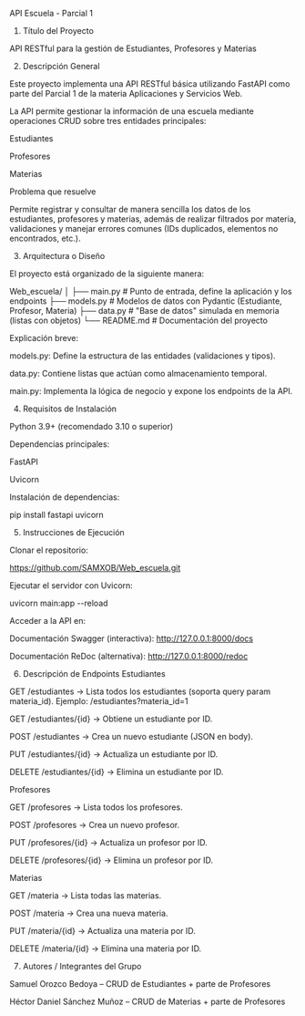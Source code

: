 API Escuela - Parcial 1
1. Título del Proyecto

API RESTful para la gestión de Estudiantes, Profesores y Materias

2. Descripción General

Este proyecto implementa una API RESTful básica utilizando FastAPI como parte del Parcial 1 de la materia Aplicaciones y Servicios Web.

La API permite gestionar la información de una escuela mediante operaciones CRUD sobre tres entidades principales:

Estudiantes

Profesores

Materias

Problema que resuelve

Permite registrar y consultar de manera sencilla los datos de los estudiantes, profesores y materias, además de realizar filtrados por materia, validaciones y manejar errores comunes (IDs duplicados, elementos no encontrados, etc.).

3. Arquitectura o Diseño

El proyecto está organizado de la siguiente manera:

Web_escuela/
│
├── main.py     # Punto de entrada, define la aplicación y los endpoints
├── models.py   # Modelos de datos con Pydantic (Estudiante, Profesor, Materia)
├── data.py     # "Base de datos" simulada en memoria (listas con objetos)
└── README.md   # Documentación del proyecto


Explicación breve:

models.py: Define la estructura de las entidades (validaciones y tipos).

data.py: Contiene listas que actúan como almacenamiento temporal.

main.py: Implementa la lógica de negocio y expone los endpoints de la API.

4. Requisitos de Instalación

Python 3.9+ (recomendado 3.10 o superior)

Dependencias principales:

FastAPI

Uvicorn

Instalación de dependencias:

pip install fastapi uvicorn

5. Instrucciones de Ejecución

Clonar el repositorio:

https://github.com/SAMXOB/Web_escuela.git

Ejecutar el servidor con Uvicorn:

uvicorn main:app --reload


Acceder a la API en:

Documentación Swagger (interactiva):
http://127.0.0.1:8000/docs

Documentación ReDoc (alternativa):
http://127.0.0.1:8000/redoc

6. Descripción de Endpoints
Estudiantes

GET /estudiantes → Lista todos los estudiantes (soporta query param materia_id).
Ejemplo: /estudiantes?materia_id=1

GET /estudiantes/{id} → Obtiene un estudiante por ID.

POST /estudiantes → Crea un nuevo estudiante (JSON en body).

PUT /estudiantes/{id} → Actualiza un estudiante por ID.

DELETE /estudiantes/{id} → Elimina un estudiante por ID.

Profesores

GET /profesores → Lista todos los profesores.

POST /profesores → Crea un nuevo profesor.

PUT /profesores/{id} → Actualiza un profesor por ID.

DELETE /profesores/{id} → Elimina un profesor por ID.

Materias

GET /materia → Lista todas las materias.

POST /materia → Crea una nueva materia.

PUT /materia/{id} → Actualiza una materia por ID.

DELETE /materia/{id} → Elimina una materia por ID.

7. Autores / Integrantes del Grupo

Samuel Orozco Bedoya – CRUD de Estudiantes + parte de Profesores

Héctor Daniel Sánchez Muñoz – CRUD de Materias + parte de Profesores
